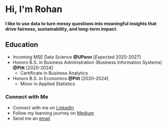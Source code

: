 # Hi, I'm Rohan

#### I like to use data to turn messy questions into meaningful insights that drive fairness, sustainability, and long-term impact.

## Education
- Incoming MSE Data Science **@UPenn** [*Expected* 2025-2027]
- Honors B.S. in Business Administration (Business Information Systems) **@Pitt** [2020-2024]
  - Certificate in Business Analytics 
- Honors B.S. in Economics **@Pitt** [2020-2024]
  - Minor in Applied Statistics

### Connect with Me
- Connect with me on [LinkedIn](https://linkedin.com/in/rohankrish)
- Follow my learning journey on [Medium](https://medium.com/@rohan.krishnan)
- Send me an [email](mailto:rohan.krish20@gmail.com)
